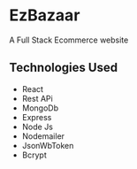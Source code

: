 # EzBazaar

A Full Stack Ecommerce website

## Technologies Used

- React
- Rest APi
- MongoDb
- Express 
- Node Js
- Nodemailer
- JsonWbToken
- Bcrypt
